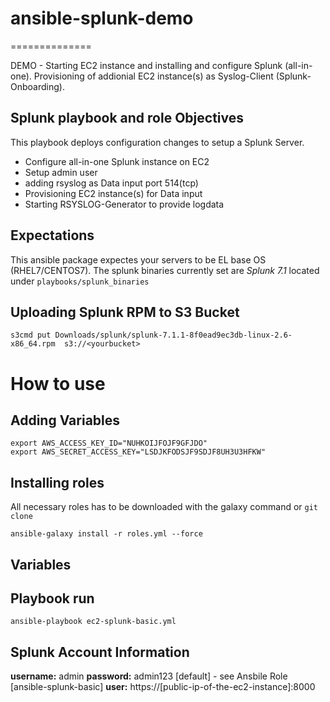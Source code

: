 # ansible-splunk-demo
==============

DEMO - Starting EC2 instance and installing and configure Splunk (all-in-one).
Provisioning of addionial EC2 instance(s) as Syslog-Client (Splunk-Onboarding).

## Splunk playbook and role Objectives
This playbook deploys configuration changes to setup a Splunk Server.
* Configure all-in-one Splunk instance on EC2
* Setup admin user
* adding rsyslog as Data input port 514(tcp)
* Provisioning EC2 instance(s) for Data input
* Starting RSYSLOG-Generator to provide logdata


## Expectations

This ansible package expectes your servers to be EL base OS (RHEL7/CENTOS7). The splunk binaries currently set are *Splunk 7.1* located under `playbooks/splunk_binaries`

## Uploading Splunk RPM to S3 Bucket
```
s3cmd put Downloads/splunk/splunk-7.1.1-8f0ead9ec3db-linux-2.6-x86_64.rpm  s3://<yourbucket>
```

# How to use

## Adding Variables
```
export AWS_ACCESS_KEY_ID="NUHKOIJFOJF9GFJDO"
export AWS_SECRET_ACCESS_KEY="LSDJKFODSJF9SDJF8UH3U3HFKW"
```

## Installing roles
All necessary roles has to be downloaded with the galaxy command or `git clone`
```
ansible-galaxy install -r roles.yml --force
```
## Variables

## Playbook run
```
ansible-playbook ec2-splunk-basic.yml
```

## Splunk Account Information
**username:** admin
**password:** admin123 [default] - see Ansbile Role [ansible-splunk-basic]
**user:** https://[public-ip-of-the-ec2-instance]:8000
